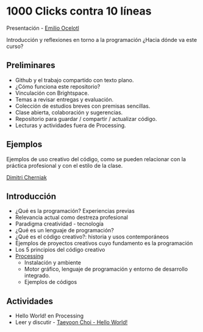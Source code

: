 # 1000 Clicks contra 10 líneas

Presentación - [Emilio Ocelotl](https://emilioocelotl.github.io/)

Introducción y reflexiones en torno a la programación ¿Hacia dónde va este curso? 

## Preliminares

- Github y el trabajo compartido con texto plano. 
- ¿Cómo funciona este repositorio? 
- Vinculación con Brightspace.
- Temas a revisar entregas y evaluación.
- Colección de estudios breves con premisas sencillas.
- Clase abierta, colaboración y sugerencias.
- Repositorio para guardar / compartir / actualizar código. 
- Lecturas y actividades fuera de Processing.

## Ejemplos

Ejemplos de uso creativo del código, como se pueden relacionar con la práctica profesional y con el estilo de la clase. 

[Dimitri Cherniak](https://www.instagram.com/dmitricherniak/) 

## Introducción

- ¿Qué es la programación? Experiencias previas
- Relevancia actual como destreza profesional
- Paradigma creatividad - tecnología 
- ¿Qué es un lenguaje de programación?
- ¿Qué es el código creativo?: historia y usos contemporáneos
- Ejemplos de proyectos creativos cuyo fundamento es la programación
- Los 5 principios del código creativo
- [Processing](https://processing.org/download/)
  - Instalación y ambiente
  - Motor gráfico, lenguaje de programación y entorno de desarrollo integrado.
  - Ejemplos de códigos
  
## Actividades

- Hello World! en Processing
- Leer y discutir - [Taeyoon Choi - Hello World!](http://avant.org/project/hello-world/)
